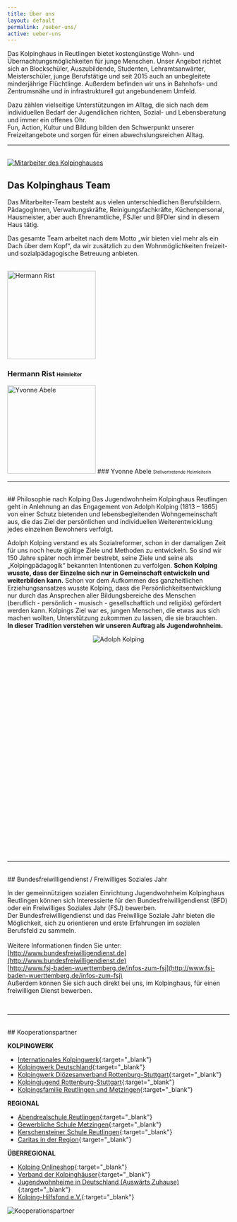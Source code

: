 ```yaml
---
title: Über uns
layout: default
permalink: /ueber-uns/
active: ueber-uns
---
```


Das Kolpinghaus in Reutlingen bietet kostengünstige Wohn- und Übernachtungsmöglichkeiten für junge Menschen. Unser Angebot richtet sich an Blockschüler, Auszubildende, Studenten, Lehramtsanwärter, Meisterschüler, junge Berufstätige und seit 2015 auch an unbegleitete minderjährige Flüchtlinge. Außerdem befinden wir uns in Bahnhofs- und Zentrumsnähe und in infrastrukturell gut angebundenem Umfeld.

Dazu zählen vielseitige Unterstützungen im Alltag, die sich nach dem individuellen Bedarf der Jugendlichen richten, Sozial- und Lebensberatung und immer ein offenes Ohr.<br>
Fun, Action, Kultur und Bildung bilden den Schwerpunkt unserer Freizeitangebote und sorgen für einen abwechslungsreichen Alltag.

---

<br>

<div class="row">
<div class="col-lg-6">
<a href="{{ site.static.url | append: site.static.default | append: "," | append: "w_600" | append: "/" | append: "mitarbeiter" }}">
<img class="img-fluid rounded mb-4" src="{{ site.static.url | append: site.static.default | append: "," | append: "w_600" | append: "/" | append: "mitarbeiter" }}" alt="Mitarbeiter des Kolpinghauses" />
</a>
</div>
<div class="col-lg-6" markdown="1">

## Das Kolpinghaus Team

Das Mitarbeiter-Team besteht aus vielen unterschiedlichen Berufsbildern. PädagogInnen, Verwaltungskräfte, Reinigungsfachkräfte, Küchenpersonal, Hausmeister, aber auch Ehrenamtliche, FSJler und BFDler sind in diesem Haus tätig.

Das gesamte Team arbeitet nach dem Motto „wir bieten viel mehr als ein Dach über dem Kopf“, da wir zusätzlich zu den Wohnmöglichkeiten freizeit- und sozialpädagogische Betreuung anbieten.

</div>
</div>
<br>
<div class="row">
<div class="col-lg-6  text-center mb-4" markdown="1">
<img class="rounded-circle img-fluid d-block mx-auto" width="200" height="200" src="{{ site.static.url | append: site.static.default | append: "," | append: "w_200,h_200"| append: "/" | append: "rist" }}" alt="Hermann Rist">

### Hermann Rist <small style="font-size: 70%;">Heimleiter</small>
</div>
<div class="col-lg-6 text-center mb-4" markdown="1">
<img class="rounded-circle img-fluid d-block mx-auto" width="200" height="200" src="{{ site.static.url | append: site.static.default | append: "," | append: "w_200,h_200"| append: "/" | append: "abele" }}" alt="Yvonne Abele">
### Yvonne Abele <small style="font-size: 70%;">Stellvertretende Heimleiterin</small>
</div>
</div>
<hr>
<br>
<div class="row">
<div class="col-lg-6" markdown="1">
## Philosophie nach Kolping
Das Jugendwohnheim Kolpinghaus Reutlingen geht in Anlehnung an das Engagement von Adolph Kolping (1813 – 1865) von einer Schutz bietenden und lebensbegleitenden Wohngemeinschaft aus, die das Ziel der persönlichen und individuellen Weiterentwicklung jedes einzelnen Bewohners verfolgt.

Adolph Kolping verstand es als Sozialreformer, schon in der damaligen Zeit für uns noch heute gültige Ziele und Methoden zu entwickeln. So sind wir 150 Jahre später noch immer bestrebt, seine Ziele und seine als „Kolpingpädagogik“ bekannten Intentionen zu verfolgen. **Schon Kolping wusste, dass der Einzelne sich nur in Gemeinschaft entwickeln und weiterbilden kann.** Schon vor dem Aufkommen des ganzheitlichen Erziehungsansatzes wusste Kolping, dass die Persönlichkeitsentwicklung nur durch das Ansprechen aller Bildungsbereiche des Menschen <br>
(beruflich - persönlich - musisch - gesellschaftlich und religiös) gefördert werden kann. Kolpings Ziel war es, jungen Menschen, die etwas aus sich machen wollten, Unterstützung zukommen zu lassen, die sie brauchten.<br>
**In dieser Tradition verstehen wir unseren Auftrag als Jugendwohnheim.**

</div>
<div class="col-lg-6" style="text-align:center;height: 30rem;">
<img class="img-fluid rounded mb-4" style="max-height: 100% !important; width: auto;" src="{{ site.static.url | append: site.static.default | append: "," | append: "h_500"| append: "/" | append: "adolph-kolping" }}" alt="Adolph Kolping">
</div>
</div>
<br>
<hr>
<br>
<div markdown="1">
## Bundesfreiwilligendienst / Freiwilliges Soziales Jahr

In der gemeinnützigen sozialen Einrichtung Jugendwohnheim Kolpinghaus Reutlingen können sich Interessierte für den Bundesfreiwilligendienst (BFD) oder ein Freiwilliges Soziales Jahr (FSJ) bewerben.<br>
Der Bundesfreiwilligendienst und das Freiwillige Soziale Jahr bieten die Möglichkeit, sich zu orientieren und erste Erfahrungen im sozialen Berufsfeld zu sammeln.<br><br>
Weitere Informationen finden Sie unter:<br>
[http://www.bundesfreiwilligendienst.de](http://www.bundesfreiwilligendienst.de)<br>
[http://www.fsj-baden-wuerttemberg.de/infos-zum-fsj](http://www.fsj-baden-wuerttemberg.de/infos-zum-fsj)<br>
Außerdem können Sie sich auch direkt bei uns, im Kolpinghaus, für einen freiwilligen Dienst bewerben.
</div>
<br>
<hr>
<br>
<div class="row">
<div class="col" markdown="1">
## Kooperationspartner

**KOLPINGWERK**

* [Internationales Kolpingwerk](http://www.kolping.net/){:target="_blank"}
* [Kolpingwerk Deutschland](http://www.kolping.de/){:target="_blank"}
* [Kolpingwerk Diözesanverband Rottenburg-Stuttgart](http://www.kolping-dvrs.de/){:target="_blank"}
* [Kolpingjugend&nbsp;Rottenburg-Stuttgart](http://www.kolpingjugend-stuttgart.de/){:target="_blank"}
* [Kolpingsfamilie Reutlingen und Metzingen](http://reutlingen.kolping-es-rt.de){:target="_blank"}

**REGIONAL**

* [Abendrealschule Reutlingen](http://www.abendrealschule-reutlingen.de/){:target="_blank"}
* [Gewerbliche Schule Metzingen](http://www.gewerbeschule-metzingen.de/){:target="_blank"}
* [Kerschensteiner Schule Reutlingen](http://www.kss-rt.de/){:target="_blank"}
* [Caritas in der Region](http://www.caritas-fils-neckar-alb.de/){:target="_blank"}

**ÜBERREGIONAL**

* [Kolping Onlineshop](https://www.kolping-shop.eu/){:target="_blank"}
* [Verband der Kolpinghäuser](http://www.kolpinghaeuser.de/){:target="_blank"}
* [Jugendwohnheime in Deutschland (Auswärts Zuhause)](http://www.auswaerts-zuhause.de/){:target="_blank"}
* [Kolping-Hilfsfond e.V.](http://www.kolping-hilfsfonds.de/){:target="_blank"}

</div>
<div class="col">
<img src="{{ site.static.url | append: site.static.default | append: "," | append: "h_500"| append: "/" | append: "kooperationspartner" }}" alt="Kooperationspartner" style="max-width: 100%;">
</div>
